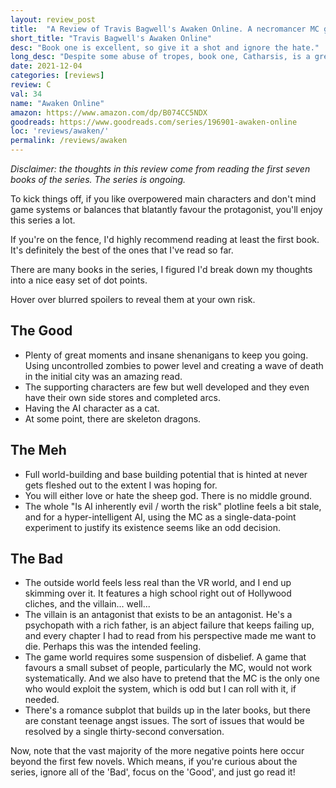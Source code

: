 ```yaml
---
layout: review_post
title:  "A Review of Travis Bagwell's Awaken Online. A necromancer MC games the system as much as he can."
short_title: "Travis Bagwell's Awaken Online"
desc: "Book one is excellent, so give it a shot and ignore the hate."
long_desc: "Despite some abuse of tropes, book one, Catharsis, is a great read with good twists. Later entries in the series may have some flaws and weird system choices, but it's still a fun read!"
date: 2021-12-04
categories: [reviews]
review: C
val: 34
name: "Awaken Online"
amazon: https://www.amazon.com/dp/B074CC5NDX
goodreads: https://www.goodreads.com/series/196901-awaken-online
loc: 'reviews/awaken/'
permalink: /reviews/awaken
---
```


*Disclaimer: the thoughts in this review come from reading the first seven books of the series. The series is ongoing.*

To kick things off, if you like overpowered main characters and don't mind game systems or balances that blatantly favour the protagonist, you'll enjoy this series a lot.

If you're on the fence, I'd highly recommend reading at least the first book. It's definitely the best of the ones that I've read so far.

There are many books in the series, I figured I'd break down my thoughts into a nice easy set of dot points.

Hover over blurred spoilers to reveal them at your own risk.

## The Good

* Plenty of great moments and insane shenanigans to keep you going. <span class="spoiler">Using uncontrolled zombies to power level and creating a wave of death in the initial city was an amazing read.</span>
* The supporting characters are few but well developed and they even have their own side stores and completed arcs.
* Having the AI character as a cat.
* At some point, there are skeleton dragons.



## The Meh

* Full world-building and base building potential that is hinted at never gets fleshed out to the extent I was hoping for.
* You will either love or hate the sheep god. There is no middle ground.
* The whole "Is AI inherently evil / worth the risk" plotline feels a bit stale, and for a hyper-intelligent AI, using the MC as a single-data-point experiment to justify its existence seems like an odd decision.


## The Bad

* The outside world feels less real than the VR world, and I end up skimming over it. It features a high school right out of Hollywood cliches, and the villain... well...
* The villain is an antagonist that exists to be an antagonist. He's a psychopath with a rich father, is an abject failure that keeps failing up, and every chapter I had to read from his perspective made me want to die. Perhaps this was the intended feeling.
* The game world requires some suspension of disbelief. A game that favours a small subset of people, particularly the MC, would not work systematically. And we also have to pretend that the MC is the only one who would exploit the system, which is odd but I can roll with it, if needed.
* There's a romance subplot that builds up in the later books, but there are constant teenage angst issues. The sort of issues that would be resolved by a single thirty-second conversation.

Now, note that the vast majority of the more negative points here occur beyond the first few novels. Which means, if you're curious about the series, ignore all of the 'Bad', focus on the 'Good', and just go read it!